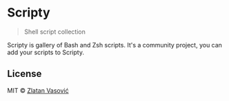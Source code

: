 # Scripty

> Shell script collection

Scripty is gallery of Bash and Zsh scripts. It's a community project, you can
add your scripts to Scripty.

## License

MIT &copy; [Zlatan Vasović](https://github.com/ZDroid)